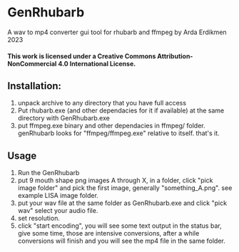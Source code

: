 # GenRhubarb
A  wav to mp4 converter gui tool for rhubarb and ffmpeg
by Arda Erdikmen 2023

#### This work is licensed under a Creative Commons Attribution-NonCommercial 4.0 International License.

## Installation:
1. unpack archive to any directory that you have full access
2. Put rhubarb.exe (and other dependacies for it if available) at the same directory with GenRhubarb.exe
3. put ffmpeg.exe binary and other dependacies in ffmpeg/ folder. genRhubarb looks for "ffmpeg/ffmpeg.exe" relative to itself.
that's it.

## Usage
1. Run the GenRhubarb
2. put 9 mouth shape png images A through X, in a folder, click "pick image folder" and pick the first image, generally "something_A.png". see example LISA image folder. 
3. put your wav file at the same folder as GenRhubarb.exe and click "pick wav" select your audio file.
4. set resolution.
5. click "start encoding",  you will see some text output in the status bar, give some time, those are intensive conversions, after a while conversions will finish and you will see the mp4 file in the same folder.


    
